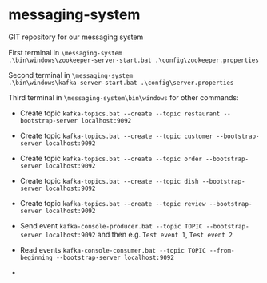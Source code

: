 # messaging-system
GIT repository for our messaging system

First terminal in `\messaging-system`\
`.\bin\windows\zookeeper-server-start.bat .\config\zookeeper.properties`

Second terminal in `\messaging-system`\
`.\bin\windows\kafka-server-start.bat .\config\server.properties`

Third terminal in `\messaging-system\bin\windows` for other commands:
- Create topic `kafka-topics.bat --create --topic restaurant --bootstrap-server localhost:9092`
- Create topic `kafka-topics.bat --create --topic customer --bootstrap-server localhost:9092`
- Create topic `kafka-topics.bat --create --topic order --bootstrap-server localhost:9092`
- Create topic `kafka-topics.bat --create --topic dish --bootstrap-server localhost:9092`
- Create topic `kafka-topics.bat --create --topic review --bootstrap-server localhost:9092`

- Send event `kafka-console-producer.bat --topic TOPIC --bootstrap-server localhost:9092` and then e.g. `Test event 1`, `Test event 2`
- Read events `kafka-console-consumer.bat --topic TOPIC --from-beginning --bootstrap-server localhost:9092`
- 
